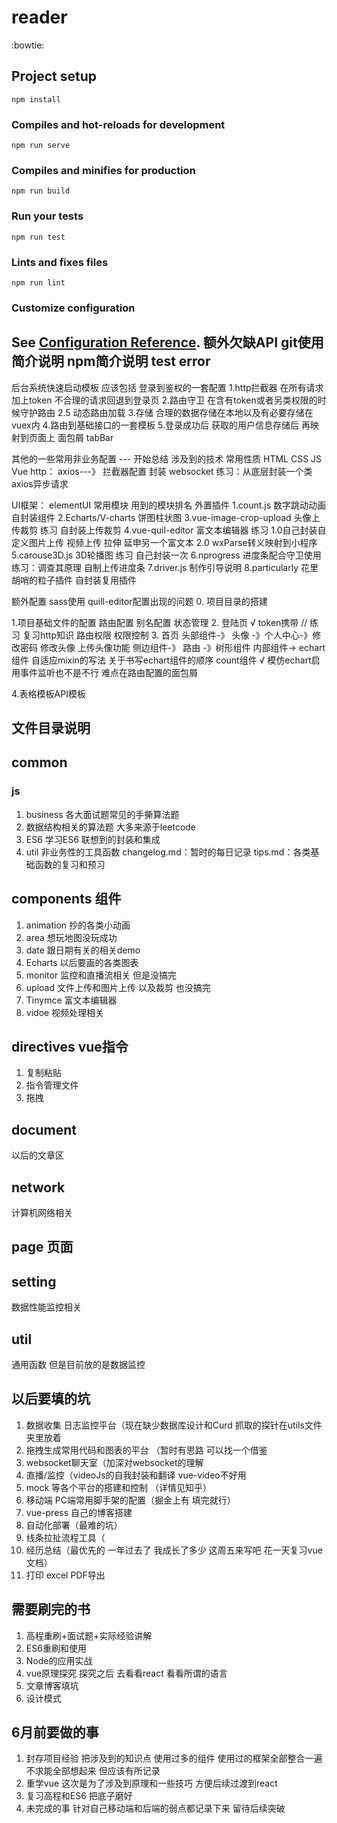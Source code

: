 # reader
:bowtie:


## Project setup
```
npm install
```

### Compiles and hot-reloads for development
```
npm run serve
```

### Compiles and minifies for production
```
npm run build
```

### Run your tests
```
npm run test
```

### Lints and fixes files
```
npm run lint
```

### Customize configuration
See [Configuration Reference](https://cli.vuejs.org/config/).
额外欠缺API
git使用简介说明
npm简介说明
test error
--- 
后台系统快速启动模板 应该包括
登录到鉴权的一套配置
1.http拦截器 在所有请求加上token 不合理的请求回退到登录页
2.路由守卫 在含有token或者另类权限的时候守护路由
2.5 动态路由加载
3.存储 合理的数据存储在本地以及有必要存储在  vuex内
4.路由到基础接口的一套模板
5.登录成功后 获取的用户信息存储后 再映射到页面上 
面包屑 tabBar

其他的一些常用非业务配置
--- 开始总结
涉及到的技术 常用性质
    HTML
    CSS
    JS
    Vue
http： axios---》 拦截器配置 封装
 websocket
练习：从底层封装一个类axios异步请求

UI框架： elementUI
常用模块
用到的模块排名
外置插件
    1.count.js 数字跳动动画 自封装组件
    2.Echarts/V-charts 饼图柱状图
    3.vue-image-crop-upload 头像上传裁剪 练习 自封装上传裁剪
    4.vue-quil-editor 富文本编辑器 
        练习 1.0自己封装自定义图片上传 视频上传 拉伸  延申另一个富文本
            2.0 wxParse转义映射到小程序
    5.carouse3D.js 3D轮播图 练习 自己封装一次
    6.nprogress 进度条配合守卫使用 练习：调查其原理 自制上传进度条
    7.driver.js 制作引导说明
    8.particularly 花里胡哨的粒子插件
自封装复用插件

额外配置
sass使用 quill-editor配置出现的问题
0. 项目目录的搭建

1.项目基础文件的配置
 路由配置
 别名配置
 状态管理
2.
 登陆页 √
 token携带 // 练习 复习http知识
 路由权限 
 权限控制
3.
 首页
 头部组件-》 头像 -》个人中心-》修改密码 修改头像 上传头像功能
 侧边组件-》 路由 -》树形组件
 内部组件-> echart组件 自适应mixin的写法
 关于书写echart组件的顺序
 count组件 √ 模仿echart启用事件监听也不是不行
 难点在路由配置的面包屑

4.表格模板API模板


## 文件目录说明

## common

### js
1. business 各大面试题常见的手撕算法题
2. 数据结构相关的算法题 大多来源于leetcode
3. ES6 学习ES6 联想到的封装和集成
4. util 非业务性的工具函数
changelog.md：暂时的每日记录
tips.md：各类基础函数的复习和预习
 
## components 组件
1. animation  抄的各类小动画
2. area 想玩地图没玩成功
3. date 跟日期有关的相关demo
4. Echarts 以后要画的各类图表
5. monitor 监控和直播流相关 但是没搞完
6. upload 文件上传和图片上传 以及裁剪 也没搞完
7. Tinymce 富文本编辑器
8. vidoe 视频处理相关

## directives vue指令
1. 复制粘贴
2. 指令管理文件
3. 拖拽

## document 
以后的文章区

## network
计算机网络相关

## page 页面


## setting
数据性能监控相关

## util 
通用函数 但是目前放的是数据监控


## 以后要填的坑
1. 数据收集 日志监控平台（现在缺少数据库设计和Curd 抓取的探针在utils文件夹里放着
2. 拖拽生成常用代码和图表的平台 （暂时有思路 可以找一个借鉴
3. websocket聊天室（加深对websocket的理解
4. 直播/监控（videoJs的自我封装和翻译 vue-video不好用
5. mock 等各个平台的搭建和控制 （详情见知乎）
6. 移动端 PC端常用脚手架的配置（掘金上有 填完就行）
7. vue-press 自己的博客搭建
8. 自动化部署（最难的坑）
9. 线条拉扯流程工具（
10. 经历总结（最优先的 一年过去了 我成长了多少 这周五来写吧 花一天复习vue文档）
11. 打印 excel PDF导出
## 需要刷完的书
1. 高程重刷+面试题+实际经验讲解
2. ES6重刷和使用
3. Node的应用实战
4. vue原理探究 探究之后  去看看react 看看所谓的语言
5. 文章博客填坑
6. 设计模式

## 6月前要做的事
1. 封存项目经验 把涉及到的知识点 使用过多的组件 使用过的框架全部整合一遍 不求能全部想起来 但应该有所记录
2. 重学vue 这次是为了涉及到原理和一些技巧 方便后续过渡到react
3. 复习高程和ES6 把底子磨好
4. 未完成的事 针对自己移动端和后端的弱点都记录下来 留待后续突破